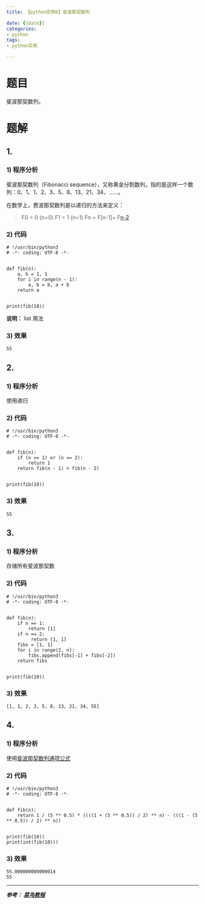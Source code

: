 ```yaml
---
title: 【python实例6】斐波那契数列

date: {{date}}
categories:
- python
tags:
- python实例

---
```

# 题目
斐波那契数列。

# 题解
## 1.
### 1) 程序分析
斐波那契数列（Fibonacci sequence），又称黄金分割数列，指的是这样一个数列：0、1、1、2、3、5、8、13、21、34、……。

在数学上，费波那契数列是以递归的方法来定义：

> F0 = 0     (n=0)
> F1 = 1    (n=1)
> Fn = F[n-1]+ F[n-2](n=>2)

### 2) 代码

```
# !/usr/bin/python3
# -*- coding: UTF-8 -*-


def fib(n):
    a, b = 1, 1
    for i in range(n - 1):
        a, b = b, a + b
    return a


print(fib(10))

```
**说明：** list 用法

### 3) 效果
```
55
```
## 2.
### 1) 程序分析
使用递归

### 2) 代码

```
# !/usr/bin/python3
# -*- coding: UTF-8 -*-


def fib(n):
    if (n == 1) or (n == 2):
        return 1
    return fib(n - 1) + fib(n - 2)


print(fib(10))

```
### 3) 效果
```
55
```

## 3.
### 1) 程序分析
存储所有斐波那契数

### 2) 代码

```
# !/usr/bin/python3
# -*- coding: UTF-8 -*-


def fib(n):
    if n == 1:
        return [1]
    if n == 2:
         return [1, 1]
    fibs = [1, 1]
    for i in range(2, n):
        fibs.append(fibs[-1] + fibs[-2])
    return fibs


print(fib(10))

```

### 3) 效果
```
[1, 1, 2, 3, 5, 8, 13, 21, 34, 55]
```



## 4.
### 1) 程序分析
使用[斐波那契数列通项公式](https://zhuanlan.zhihu.com/p/26679684)

### 2) 代码

```
# !/usr/bin/python3
# -*- coding: UTF-8 -*-


def fib(n):
    return 1 / (5 ** 0.5) * ((((1 + (5 ** 0.5)) / 2) ** n) - (((1 - (5 ** 0.5)) / 2) ** n))


print(fib(10))
print(int(fib(10)))

```

### 3) 效果
```
55.000000000000014
55
```

---
***参考：
[菜鸟教程](https://www.runoob.com/python/python-100-examples.html)***
